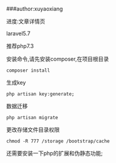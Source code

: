###author:xuyaoxiang

进度:文章详情页

laravel5.7

推荐php7.3

安装命令,请先安装composer,在项目根目录
````
composer install
````
生成key
````
php artisan key:generate;
````
数据迁移
````
php artisan migrate
````
更改存储文件目录权限
````
chmod -R 777 /storage /bootstrap/cache
````

还需要安装一下php的扩展和伪静态功能;



